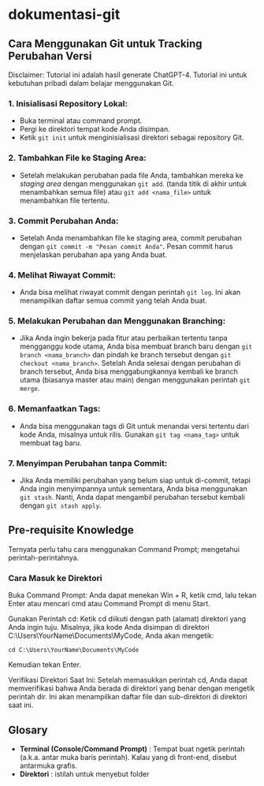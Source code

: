 # dokumentasi-git

## Cara Menggunakan Git untuk Tracking Perubahan Versi
Disclaimer: Tutorial ini adalah hasil generate ChatGPT-4. Tutorial ini untuk kebutuhan pribadi dalam belajar menggunakan Git.

### 1. Inisialisasi Repository Lokal:

- Buka terminal atau command prompt.
- Pergi ke direktori tempat kode Anda disimpan.
- Ketik ```git init``` untuk menginisialisasi direktori sebagai repository Git.

### 2. Tambahkan File ke Staging Area:

- Setelah melakukan perubahan pada file Anda, tambahkan mereka ke _staging area_ dengan menggunakan ```git add```. (tanda titik di akhir untuk menambahkan semua file) atau ```git add <nama_file>``` untuk menambahkan file tertentu.

### 3. Commit Perubahan Anda:

- Setelah Anda menambahkan file ke staging area, commit perubahan dengan ```git commit -m "Pesan commit Anda"```. Pesan commit harus menjelaskan perubahan apa yang Anda buat.

### 4. Melihat Riwayat Commit:

- Anda bisa melihat riwayat commit dengan perintah ```git log```. Ini akan menampilkan daftar semua commit yang telah Anda buat.

### 5. Melakukan Perubahan dan Menggunakan Branching:

- Jika Anda ingin bekerja pada fitur atau perbaikan tertentu tanpa mengganggu kode utama, Anda bisa membuat branch baru dengan ```git branch <nama_branch>``` dan pindah ke branch tersebut dengan ```git checkout <nama_branch>```.
Setelah Anda selesai dengan perubahan di branch tersebut, Anda bisa menggabungkannya kembali ke branch utama (biasanya master atau main) dengan menggunakan perintah ```git merge```.

### 6. Memanfaatkan Tags:

- Anda bisa menggunakan tags di Git untuk menandai versi tertentu dari kode Anda, misalnya untuk rilis. Gunakan ```git tag <nama_tag>``` untuk membuat tag baru.

### 7. Menyimpan Perubahan tanpa Commit:

- Jika Anda memiliki perubahan yang belum siap untuk di-commit, tetapi Anda ingin menyimpannya untuk sementara, Anda bisa menggunakan ```git stash```. Nanti, Anda dapat mengambil perubahan tersebut kembali dengan ```git stash apply```.

## Pre-requisite Knowledge
Ternyata perlu tahu cara menggunakan Command Prompt; mengetahui perintah-perintahnya. 

### Cara Masuk ke Direktori
Buka Command Prompt:
Anda dapat menekan Win + R, ketik cmd, lalu tekan Enter atau mencari cmd atau Command Prompt di menu Start.

Gunakan Perintah cd:
Ketik cd diikuti dengan path (alamat) direktori yang Anda ingin tuju. Misalnya, jika kode Anda disimpan di direktori C:\Users\YourName\Documents\MyCode, Anda akan mengetik:

```
cd C:\Users\YourName\Documents\MyCode
```
Kemudian tekan Enter.

Verifikasi Direktori Saat Ini:
Setelah memasukkan perintah cd, Anda dapat memverifikasi bahwa Anda berada di direktori yang benar dengan mengetik perintah dir. Ini akan menampilkan daftar file dan sub-direktori di direktori saat ini.

## Glosary
- **Terminal (Console/Command Prompt)** : Tempat buat ngetik perintah (a.k.a. antar muka baris perintah). Kalau yang di front-end, disebut antarmuka grafis.
- **Direktori** : istilah untuk menyebut folder
